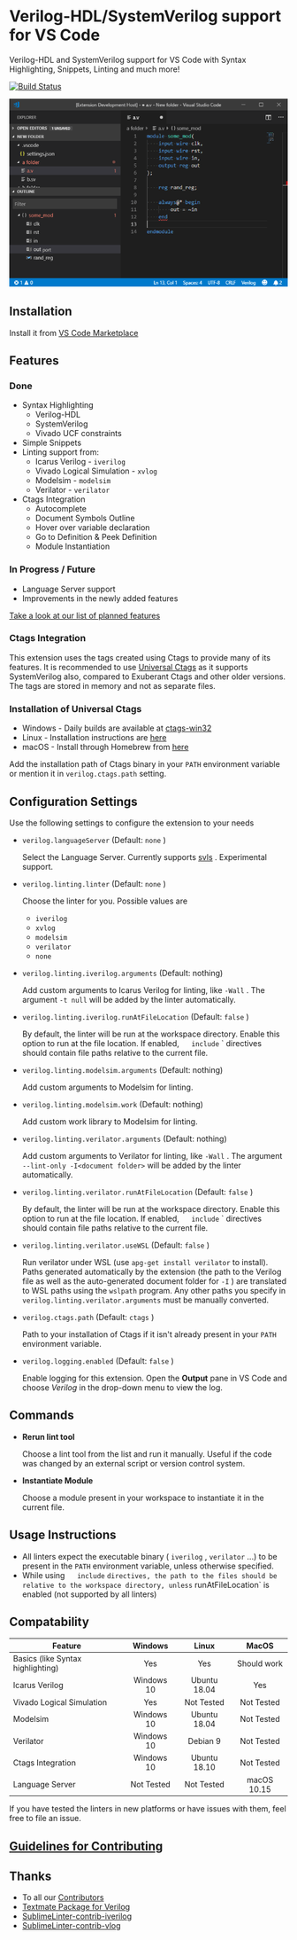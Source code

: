# Verilog-HDL/SystemVerilog support for VS Code

Verilog-HDL and SystemVerilog support for VS Code with Syntax Highlighting, Snippets, Linting and much more!

[![Build Status](https://travis-ci.org/mshr-h/vscode-verilog-hdl-support.svg?branch=master)](https://travis-ci.org/mshr-h/vscode-verilog-hdl-support)

![sample](images/sample.gif)

## Installation

Install it from [VS Code Marketplace](https://marketplace.visualstudio.com/items/mshr-h.VerilogHDL)

## Features

### Done

* Syntax Highlighting
    - Verilog-HDL
    - SystemVerilog
    - Vivado UCF constraints
* Simple Snippets
* Linting support from:
    - Icarus Verilog - `iverilog`
    - Vivado Logical Simulation - `xvlog`
    - Modelsim - `modelsim`
    - Verilator - `verilator`
* Ctags Integration
    - Autocomplete
    - Document Symbols Outline
    - Hover over variable declaration
    - Go to Definition & Peek Definition
    - Module Instantiation

### In Progress / Future

* Language Server support
* Improvements in the newly added features

[Take a look at our list of planned features](https://github.com/mshr-h/vscode-verilog-hdl-support/issues/25)

### Ctags Integration

This extension uses the tags created using Ctags to provide many of its features. It is recommended to use [Universal Ctags](https://github.com/universal-ctags/ctags) as it supports SystemVerilog also, compared to Exuberant Ctags and other older versions. The tags are stored in memory and not as separate files.

### Installation of Universal Ctags

* Windows - Daily builds are available at [ctags-win32](https://github.com/universal-ctags/ctags-win32)
* Linux - Installation instructions are [here](https://github.com/universal-ctags/ctags/blob/master/docs/autotools.rst)
* macOS - Install through Homebrew from [here](https://github.com/universal-ctags/homebrew-universal-ctags)

Add the installation path of Ctags binary in your `PATH` environment variable or mention it in `verilog.ctags.path` setting.

## Configuration Settings

Use the following settings to configure the extension to your needs

* `verilog.languageServer` (Default: `none` )

    Select the Language Server. Currently supports [svls](https://github.com/dalance/svls) .
    Experimental support. 

* `verilog.linting.linter` (Default: `none` )

    Choose the linter for you. Possible values are

    - `iverilog`
    - `xvlog`
    - `modelsim`
    - `verilator`
    - `none`
* `verilog.linting.iverilog.arguments` (Default: nothing)

    Add custom arguments to Icarus Verilog for linting, like `-Wall` . The argument `-t null` will be added by the linter automatically.

* `verilog.linting.iverilog.runAtFileLocation` (Default: `false` )

    By default, the linter will be run at the workspace directory. Enable this option to run at the file location. If enabled, ` `  ` include` ` directives should contain file paths relative to the current file.

* `verilog.linting.modelsim.arguments` (Default: nothing)

    Add custom arguments to Modelsim for linting.

* `verilog.linting.modelsim.work` (Default: nothing)

    Add custom work library to Modelsim for linting.

* `verilog.linting.verilator.arguments` (Default: nothing)

    Add custom arguments to Verilator for linting, like `-Wall` . The argument `--lint-only -I<document folder>` will be added by the linter automatically.

* `verilog.linting.verilator.runAtFileLocation` (Default: `false` )

    By default, the linter will be run at the workspace directory. Enable this option to run at the file location. If enabled, ` `  ` include` ` directives should contain file paths relative to the current file.

* `verilog.linting.verilator.useWSL` (Default: `false` )

    Run verilator under WSL (use `apg-get install verilator` to install).  Paths generated automatically by the
    extension (the path to the Verilog file as well as the auto-generated document folder for `-I` ) are translated
    to WSL paths using the `wslpath` program.  Any other paths you specify in `verilog.linting.verilator.arguments`
    must be manually converted.

* `verilog.ctags.path` (Default: `ctags` )

    Path to your installation of Ctags if it isn't already present in your `PATH` environment variable.

* `verilog.logging.enabled` (Default: `false` )

    Enable logging for this extension. Open the **Output** pane in VS Code and choose *Verilog* in the drop-down menu to view the log.

## Commands

* **Rerun lint tool**

    Choose a lint tool from the list and run it manually. Useful if the code was changed by an external script or version control system.

* **Instantiate Module**

    Choose a module present in your workspace to instantiate it in the current file.

## Usage Instructions

* All linters expect the executable binary ( `iverilog` , `verilator` ...) to be present in the `PATH` environment variable, unless otherwise specified.
* While using ` `  ` include`  ` directives, the path to the files should be relative to the workspace directory, unless ` runAtFileLocation` is enabled (not supported by all linters)

## Compatability

| Feature                           |   Windows  |     Linux    |    MacOS    |
|-----------------------------------|:----------:|:------------:|:-----------:|
| Basics (like Syntax highlighting) |     Yes    |      Yes     | Should work |
| Icarus Verilog                    | Windows 10 | Ubuntu 18.04 |     Yes     |
| Vivado Logical Simulation         |     Yes    |  Not Tested  |  Not Tested |
| Modelsim                          | Windows 10 | Ubuntu 18.04 |  Not Tested |
| Verilator                         | Windows 10 |   Debian 9   |  Not Tested |
| Ctags Integration                 | Windows 10 | Ubuntu 18.10 |  Not Tested |
| Language Server                   | Not Tested |  Not Tested  | macOS 10.15 |

If you have tested the linters in new platforms or have issues with them, feel free to file an issue.

## [Guidelines for Contributing](./CONTRIBUTING.md)

## Thanks

* To all our [Contributors](https://github.com/mshr-h/vscode-verilog-hdl-support/graphs/contributors)
* [Textmate Package for Verilog](https://github.com/textmate/verilog.tmbundle)
* [SublimeLinter-contrib-iverilog](https://github.com/jfcherng/SublimeLinter-contrib-iverilog)
* [SublimeLinter-contrib-vlog](https://github.com/dave2pi/SublimeLinter-contrib-vlog)
